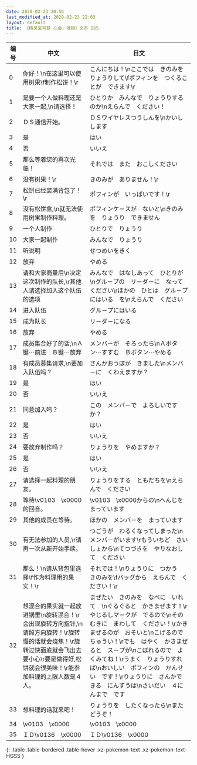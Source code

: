 ```yaml
---
date: 2020-02-23 20:56
last_modified_at: 2020-02-23 22:03
layout: default
title: 《精灵宝可梦 心金／魂银》文本 265
---
```

| 编号 | 中文 | 日文 |
| ---- | ---- | ---- |
| 0 | 你好！\n在这里可以使用树果\f制作松饼！\r | こんにちは！\nここでは　きのみを　りょうりして\fポフィンを　つくることが　できます\r |
| 1 | 是要一个人做料理还是大家一起,\n请选择！ | ひとりか　みんなで　りょうりするのか\nえらんで　ください！ |
| 2 | ＤＳ通信开始。 | ＤＳワイヤレスつうしんを\nかいし　します |
| 3 | 是 | はい |
| 4 | 否 | いいえ |
| 5 | 那么等着您的再次光临！ | それでは　また　おこしください |
| 6 | 没有树果！\r | きのみが　ありません！\r |
| 7 | 松饼已经装满背包了！\r | ポフィンが　いっぱいです！\r |
| 8 | 没有松饼盒,\n就无法使用树果制作料理。 | ポフィンケ－スが　ないと\nきのみを　りょうり　できません |
| 9 | 一个人制作 | ひとりで　りょうり |
| 10 | 大家一起制作 | みんなで　りょうり |
| 11 | 听说明 | せつめいをきく |
| 12 | 放弃 | やめる |
| 13 | 请和大家商量后\n决定这次制作的队长,\r其他人请选择加入这个队伍的选项 | みんなで　はなしあって　ひとりが\nグル－プの　リ－ダ－に　なってください\rほかの　ひとは　グル－プにはいる　を\nえらんで　ください |
| 14 | 进入队伍 | グル－プにはいる |
| 15 | 成为队长 | リ－ダ－になる |
| 16 | 放弃 | やめる |
| 17 | 成员集合好了的话,\nＡ键⋯前进　Ｂ键⋯放弃 | メンバ－が　そろったら\nＡボタン⋯すすむ　Ｂボタン⋯やめる |
| 18 | 有成员募集请求,\n要加入队伍吗？ | さんかおうぼが　きました\nメンバ－に　くわえますか？ |
| 19 | 是 | はい |
| 20 | 否 | いいえ |
| 21 | 同意加入吗？ | この　メンバ－で　よろしいですか？ |
| 22 | 是 | はい |
| 23 | 否 | いいえ |
| 24 | 要放弃制作吗？ | りょうりを　やめますか？ |
| 25 | 是 | はい |
| 26 | 否 | いいえ |
| 27 | 请选择一起料理的朋友。 | りょうりをする　ともだちを\nえらんで　ください |
| 28 | 等待\v0103　\x0000的回音。 | \v0103　\x0000からの\nへんじを　まっています |
| 29 | 其他的成员在等待。 | ほかの　メンバ－を　まっています |
| 30 | 有无法参加的人员,\r请再一次从新开始手续。 | つごうが　わるくなってしまった\nメンバ－がいます\rもういちど　さいしょから\nてつづきを　やりなおして　ください |
| 31 | 那么！\n请从背包里选择\f作为料理用的果实！\r | それでは！\nりょうりに　つかう　きのみを\fバッグから　えらんで　ください！\r |
| 32 | 想混合的果实就一起放进锅里\n旋转混合！\r会出现旋转方向指针,\n请照方向旋转！\r旋转慢的话就会烧焦！\r旋转过快面底就会飞出去要小心\r要是做得好,松饼就会很美味！\r能参加料理的上限人数是４人。 | まぜたい　きのみを　なべに　いれて　\nぐるぐると　かきまぜます！\rやじるしマ－クが　でるので\nそのむきに　まわして　ください！\rかきまぜるのが　おそいと\nこげるので　ちゅうい！\rでも　はやく　かきまぜると　ス－プが\nこぼれるので　よくみてね！\rうまく　りょうりすれば\nおいしい　ポフィンの　かんせい　です！\rりょうりに　さんかできる　にんずうは\nさいだい　４にんまで　です |
| 33 | 想料理的话就来吧！ | りょうりを　したくなったら\nまた　どうぞ！ |
| 34 | \v0103　\x0000 | \v0103　\x0000 |
| 35 | ＩＤ\v0136　\x0000 | ＩＤ\v0136　\x0000 |
{: .table .table-bordered .table-hover .xz-pokemon-text .xz-pokemon-text-HGSS }